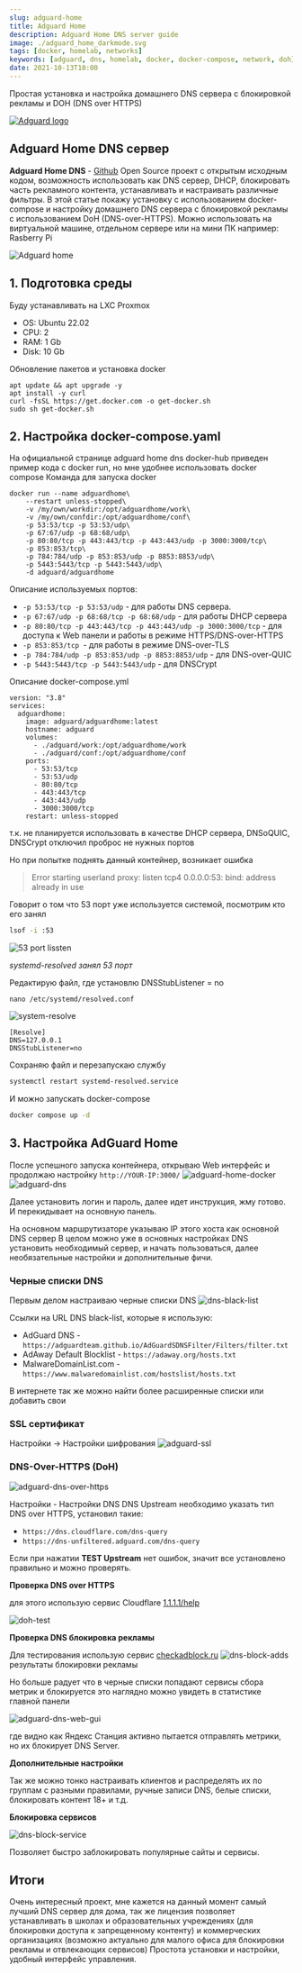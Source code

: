 ```yaml
---
slug: adguard-home
title: Adguard Home
description: Adguard Home DNS server guide
image: ./adguard_home_darkmode.svg
tags: [docker, homelab, networks]
keywords: [adguard, dns, homelab, docker, docker-compose, network, doh]
date: 2021-10-13T10:00
---
```


Простая установка и настройка домашнего DNS сервера с блокировкой рекламы и DOH (DNS over HTTPS)



[![Adguard logo](./adguard_home_darkmode.svg)](/blog/adguard-home)


<!--truncate-->
## Adguard Home DNS сервер

**Adguard Home DNS** - [Github](https://github.com/AdguardTeam/AdGuardHome) Open Source проект с открытым исходным кодом, возможность использовать как DNS сервер, DHCP, блокировать часть рекламного контента,  устанавливать и настраивать различные фильтры.
В этой статье покажу установку с использованием docker-compose и настройку домашнего DNS сервера с блокировкой рекламы с использованием DoH (DNS-over-HTTPS). Можно использовать на виртуальной машине, отдельном сервере или на мини ПК например: Rasberry Pi

![Adguard home](https://cdn.adtidy.org/public/Adguard/Common/adguard_home.gif)

## 1. Подготовка среды

Буду устанавливать на LXC Proxmox
- OS: Ubuntu 22.02
- CPU: 2
- RAM: 1 Gb
- Disk: 10 Gb

Обновление пакетов и установка docker
```
apt update && apt upgrade -y
apt install -y curl
curl -fsSL https://get.docker.com -o get-docker.sh
sudo sh get-docker.sh
```


## 2. Настройка docker-compose.yaml

На официальной странице adguard home dns docker-hub приведен пример кода с docker run, но мне удобнее использовать docker compose
Команда для запуска docker
```
docker run --name adguardhome\
    --restart unless-stopped\
    -v /my/own/workdir:/opt/adguardhome/work\
    -v /my/own/confdir:/opt/adguardhome/conf\
    -p 53:53/tcp -p 53:53/udp\
    -p 67:67/udp -p 68:68/udp\
    -p 80:80/tcp -p 443:443/tcp -p 443:443/udp -p 3000:3000/tcp\
    -p 853:853/tcp\
    -p 784:784/udp -p 853:853/udp -p 8853:8853/udp\
    -p 5443:5443/tcp -p 5443:5443/udp\
    -d adguard/adguardhome
```
Описание используемых портов:
- `-p 53:53/tcp -p 53:53/udp`  - для работы DNS сервера.
- `-p 67:67/udp -p 68:68/tcp -p 68:68/udp` - для работы DHCP сервера
- `-p 80:80/tcp -p 443:443/tcp -p 443:443/udp -p 3000:3000/tcp` - для доступа к Web панели и работы в режиме HTTPS/DNS-over-HTTPS
- `-p 853:853/tcp `- для работы в режиме DNS-over-TLS
- `-p 784:784/udp -p 853:853/udp -p 8853:8853/udp` - для DNS-over-QUIC
- `-p 5443:5443/tcp -p 5443:5443/udp` - для DNSCrypt

Описание docker-compose.yml
```docker
version: "3.8"
services:
  adguardhome:
    image: adguard/adguardhome:latest
    hostname: adguard
    volumes:
      - ./adguard/work:/opt/adguardhome/work
      - ./adguard/conf:/opt/adguardhome/conf
    ports:
      - 53:53/tcp
      - 53:53/udp
      - 80:80/tcp
      - 443:443/tcp
      - 443:443/udp
      - 3000:3000/tcp
    restart: unless-stopped
```

т.к. не планируется использовать в качестве DHCP сервера, DNSoQUIC, DNSCrypt отключил проброс не нужных портов

Но при попытке поднять данный контейнер, возникает ошибка
> Error starting userland proxy: listen tcp4 0.0.0.0:53: bind: address already in use

Говорит о том что 53 порт уже используется системой, посмотрим кто его занял
```bash
lsof -i :53
```
![53 port lissten](./53-port-listen.png "systemd-resolved занял 53 порт")

*systemd-resolved занял 53 порт*

Редактирую файл, где установлю DNSStubListener = no
```
nano /etc/systemd/resolved.conf
```
![system-resolve](./system-resolve.png "systemd-resolved")

```
[Resolve]
DNS=127.0.0.1
DNSStubListener=no
```

Сохраняю файл и перезапускаю службу
```bash
systemctl restart systemd-resolved.service
```

И можно запускать docker-compose

```bash
docker compose up -d
```

## 3. Настройка AdGuard Home

После успешного запуска контейнера, открываю Web интерфейс и продолжаю настройку
`http://YOUR-IP:3000/`
![adguard-home-docker](./adguard-home-docker.png "adguard-home-docker")
![adguard-dns](./adguard-dns.png "adguard-dns")

Далее установить логин и пароль, далее идет инструкция, жму готово. И перекидывает на основную панель.


На основном маршрутизаторе указываю IP этого хоста как основной DNS сервер
В целом можно уже в основных настройках DNS установить необходимый сервер, и начать пользоваться, далее необязательные настройки и дополнительные фичи.

### Черные списки DNS
Первым делом настраиваю черные списки DNS
![dns-black-list](./dns-black-list.png "dns-black-list")

Cсылки на URL DNS black-list, которые я использую:
- AdGuard DNS - `https://adguardteam.github.io/AdGuardSDNSFilter/Filters/filter.txt`
- AdAway Default Blocklist - `https://adaway.org/hosts.txt`
- MalwareDomainList.com - `https://www.malwaredomainlist.com/hostslist/hosts.txt`

В интернете так же можно найти более расширенные списки или добавить свои


### SSL сертификат
Настройки -> Настройки шифрования
![adguard-ssl](./adguard-ssl.png "adguard-sslt")

### DNS-Over-HTTPS (DoH)
![adguard-dns-over-https](./adguard-dns-over-https.png "Adguard DNS over HTTPS DoH")

Настройки - Настройки DNS
DNS Upstream необходимо указать тип DNS over HTTPS, установил такие:
 - `https://dns.cloudflare.com/dns-query`
 - `https://dns-unfiltered.adguard.com/dns-query`

Если при нажатии **TEST Upstream** нет ошибок, значит все установлено правильно и можно проверять.



**Проверка DNS over HTTPS**

для этого использую сервис Cloudflare [1.1.1.1/help](https://1.1.1.1/help)

![doh-test](./doh-test.png "Chech DNS over HTTPS")


**Проверка DNS блокировка рекламы**

Для тестирования использую сервис [checkadblock.ru](https://checkadblock.ru/)
![dns-block-adds](./dns-block-adds.png "dns-block-adds")
результаты блокировки рекламы

Но больше радует что в черные списки попадают сервисы сбора метрик и блокируется это наглядно можно увидеть в статистике главной панели

![adguard-dns-web-gui](./adguard-dns-web-gui.png "adguard-dns-web-gui")

где видно как Яндекс Станция активно пытается отправлять метрики, но их блокирует DNS Server.


**Дополнительные настройки**

Так же можно тонко настраивать клиентов и распределять их по группам с разными правилами, ручные записи DNS, белые списки, блокировать контент 18+ и т.д.

**Блокировка сервисов**

![dns-block-service](./dns-block-service.png "dns-block-service")

Позволяет быстро заблокировать популярные сайты и сервисы.

## Итоги

Очень интересный проект, мне кажется на данный момент самый лучший DNS сервер для дома, так же лицензия позволяет устанавливать в школах и образовательных учреждениях (для блокировки доступа к запрещенному контенту) и коммерческих организациях (возможно актуально для малого офиса для блокировки рекламы и отвлекающих сервисов)
Простота установки и настройки, удобный интерфейс управления.
